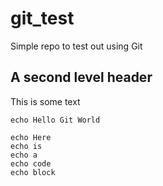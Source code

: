 # git_test
Simple repo to test out using Git

## A second level header

This is some text

`echo Hello Git World`

```
echo Here
echo is
echo a
echo code
echo block
```
